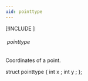 ```yaml
---
uid: pointtype
---
```

[!INCLUDE [](graphics_header.md)]
###### &nbsp;pointtype&nbsp;

Coordinates of a point.

<div class="data">
  struct pointtype {
    int  x ;
    int  y ;
  };
</div>

<br>